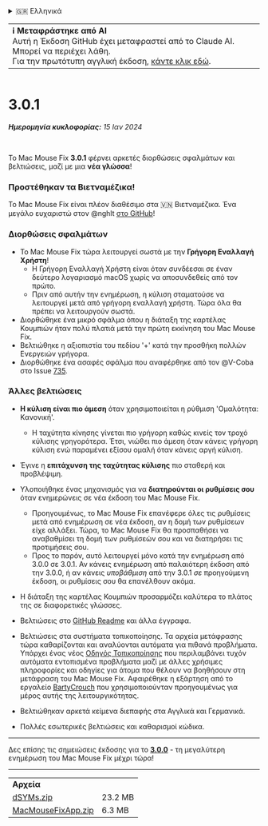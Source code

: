 <details>
<summary>🇬🇷 Ελληνικά</summary>

[🇬🇧 English (GitHub)](https://github.com/noah-nuebling/mac-mouse-fix/releases/tag/3.0.1)\
[🇦🇩 Català](https://redirect.macmousefix.com/?target=mmf-release&tag=3.0.1&locale=ca)\
[🇩🇪 Deutsch](https://redirect.macmousefix.com/?target=mmf-release&tag=3.0.1&locale=de)\
[🇪🇸 Español](https://redirect.macmousefix.com/?target=mmf-release&tag=3.0.1&locale=es)\
[🇫🇷 Français](https://redirect.macmousefix.com/?target=mmf-release&tag=3.0.1&locale=fr)\
[🇮🇩 Indonesia](https://redirect.macmousefix.com/?target=mmf-release&tag=3.0.1&locale=id)\
[🇮🇹 Italiano](https://redirect.macmousefix.com/?target=mmf-release&tag=3.0.1&locale=it)\
[🇭🇺 Magyar](https://redirect.macmousefix.com/?target=mmf-release&tag=3.0.1&locale=hu)\
[🇳🇱 Nederlands](https://redirect.macmousefix.com/?target=mmf-release&tag=3.0.1&locale=nl)\
[🇵🇱 Polski](https://redirect.macmousefix.com/?target=mmf-release&tag=3.0.1&locale=pl)\
[🇧🇷 Português (Brasil)](https://redirect.macmousefix.com/?target=mmf-release&tag=3.0.1&locale=pt-BR)\
[🇵🇹 Português (Portugal)](https://redirect.macmousefix.com/?target=mmf-release&tag=3.0.1&locale=pt-PT)\
[🇷🇴 Română](https://redirect.macmousefix.com/?target=mmf-release&tag=3.0.1&locale=ro)\
[🇸🇪 Svenska](https://redirect.macmousefix.com/?target=mmf-release&tag=3.0.1&locale=sv)\
[🇻🇳 Tiếng Việt](https://redirect.macmousefix.com/?target=mmf-release&tag=3.0.1&locale=vi)\
[🇹🇷 Türkçe](https://redirect.macmousefix.com/?target=mmf-release&tag=3.0.1&locale=tr)\
[🇨🇿 Čeština](https://redirect.macmousefix.com/?target=mmf-release&tag=3.0.1&locale=cs)\
**🇬🇷 Ελληνικά**\
[🇷🇺 Русский](https://redirect.macmousefix.com/?target=mmf-release&tag=3.0.1&locale=ru)\
[🇺🇦 Українська](https://redirect.macmousefix.com/?target=mmf-release&tag=3.0.1&locale=uk)\
[🇮🇱 עברית](https://redirect.macmousefix.com/?target=mmf-release&tag=3.0.1&locale=he)\
[🇸🇦 العربية](https://redirect.macmousefix.com/?target=mmf-release&tag=3.0.1&locale=ar)\
[🇮🇳 हिन्दी](https://redirect.macmousefix.com/?target=mmf-release&tag=3.0.1&locale=hi)\
[🇹🇭 ไทย](https://redirect.macmousefix.com/?target=mmf-release&tag=3.0.1&locale=th)\
[🇨🇳 中文 (简体)](https://redirect.macmousefix.com/?target=mmf-release&tag=3.0.1&locale=zh-Hans)\
[🇨🇳 中文 (繁體)](https://redirect.macmousefix.com/?target=mmf-release&tag=3.0.1&locale=zh-Hant)\
[🇭🇰 中文（香港)](https://redirect.macmousefix.com/?target=mmf-release&tag=3.0.1&locale=zh-HK)\
[🇯🇵 日本語](https://redirect.macmousefix.com/?target=mmf-release&tag=3.0.1&locale=ja)\
[🇰🇷 한국어](https://redirect.macmousefix.com/?target=mmf-release&tag=3.0.1&locale=ko)\
[Help translate Mac Mouse Fix to different languages!](https://github.com/noah-nuebling/mac-mouse-fix/discussions/731)
</details>
<table align=><td>
<b>ℹ️ Μεταφράστηκε από AI</b><br>
Αυτή η Έκδοση GitHub έχει μεταφραστεί από το Claude AI. Μπορεί να περιέχει λάθη.<br>
Για την πρωτότυπη αγγλική έκδοση, <a href="https://github.com/noah-nuebling/mac-mouse-fix/releases/tag/3.0.1">κάντε κλικ εδώ</a>.
</td></table>

<table></table>

# 3.0.1
***Ημερομηνία κυκλοφορίας:** 15 Ιαν 2024*

<br>

Το Mac Mouse Fix **3.0.1** φέρνει αρκετές διορθώσεις σφαλμάτων και βελτιώσεις, μαζί με μια **νέα γλώσσα**!

### Προστέθηκαν τα Βιετναμέζικα!

Το Mac Mouse Fix είναι πλέον διαθέσιμο στα 🇻🇳 Βιετναμέζικα. Ένα μεγάλο ευχαριστώ στον @nghlt [στο GitHub](https://GitHub.com/nghlt)!

### Διορθώσεις σφαλμάτων

- Το Mac Mouse Fix τώρα λειτουργεί σωστά με την **Γρήγορη Εναλλαγή Χρήστη**!
  - Η Γρήγορη Εναλλαγή Χρήστη είναι όταν συνδέεσαι σε έναν δεύτερο λογαριασμό macOS χωρίς να αποσυνδεθείς από τον πρώτο.
  - Πριν από αυτήν την ενημέρωση, η κύλιση σταματούσε να λειτουργεί μετά από γρήγορη εναλλαγή χρήστη. Τώρα όλα θα πρέπει να λειτουργούν σωστά.
- Διορθώθηκε ένα μικρό σφάλμα όπου η διάταξη της καρτέλας Κουμπιών ήταν πολύ πλατιά μετά την πρώτη εκκίνηση του Mac Mouse Fix.
- Βελτιώθηκε η αξιοπιστία του πεδίου '+' κατά την προσθήκη πολλών Ενεργειών γρήγορα.
- Διορθώθηκε ένα ασαφές σφάλμα που αναφέρθηκε από τον @V-Coba στο Issue [735](https://github.com/noah-nuebling/mac-mouse-fix/issues/735).

### Άλλες βελτιώσεις

- **Η κύλιση είναι πιο άμεση** όταν χρησιμοποιείται η ρύθμιση 'Ομαλότητα: Κανονική'.
  - Η ταχύτητα κίνησης γίνεται πιο γρήγορη καθώς κινείς τον τροχό κύλισης γρηγορότερα. Έτσι, νιώθει πιο άμεση όταν κάνεις γρήγορη κύλιση ενώ παραμένει εξίσου ομαλή όταν κάνεις αργή κύλιση.

- Έγινε η **επιτάχυνση της ταχύτητας κύλισης** πιο σταθερή και προβλέψιμη.
- Υλοποιήθηκε ένας μηχανισμός για να **διατηρούνται οι ρυθμίσεις σου** όταν ενημερώνεις σε νέα έκδοση του Mac Mouse Fix.
  - Προηγουμένως, το Mac Mouse Fix επανέφερε όλες τις ρυθμίσεις μετά από ενημέρωση σε νέα έκδοση, αν η δομή των ρυθμίσεων είχε αλλάξει. Τώρα, το Mac Mouse Fix θα προσπαθήσει να αναβαθμίσει τη δομή των ρυθμίσεών σου και να διατηρήσει τις προτιμήσεις σου.
  - Προς το παρόν, αυτό λειτουργεί μόνο κατά την ενημέρωση από 3.0.0 σε 3.0.1. Αν κάνεις ενημέρωση από παλαιότερη έκδοση από την 3.0.0, ή αν κάνεις _υποβάθμιση_ από την 3.0.1 _σε_ προηγούμενη έκδοση, οι ρυθμίσεις σου θα επανέλθουν ακόμα.
- Η διάταξη της καρτέλας Κουμπιών προσαρμόζει καλύτερα το πλάτος της σε διαφορετικές γλώσσες.
- Βελτιώσεις στο [GitHub Readme](https://github.com/noah-nuebling/mac-mouse-fix#background) και άλλα έγγραφα.
- Βελτιώσεις στα συστήματα τοπικοποίησης. Τα αρχεία μετάφρασης τώρα καθαρίζονται και αναλύονται αυτόματα για πιθανά προβλήματα. Υπάρχει ένας νέος [Οδηγός Τοπικοποίησης](https://github.com/noah-nuebling/mac-mouse-fix/discussions/731) που περιλαμβάνει τυχόν αυτόματα εντοπισμένα προβλήματα μαζί με άλλες χρήσιμες πληροφορίες και οδηγίες για άτομα που θέλουν να βοηθήσουν στη μετάφραση του Mac Mouse Fix. Αφαιρέθηκε η εξάρτηση από το εργαλείο [BartyCrouch](https://github.com/FlineDev/BartyCrouch) που χρησιμοποιούνταν προηγουμένως για μέρος αυτής της λειτουργικότητας.
- Βελτιώθηκαν αρκετά κείμενα διεπαφής στα Αγγλικά και Γερμανικά.
- Πολλές εσωτερικές βελτιώσεις και καθαρισμοί κώδικα.

---

Δες επίσης τις σημειώσεις έκδοσης για το [**3.0.0**](https://redirect.macmousefix.com/?target=mmf-release&tag=3.0.0&locale=el) - τη μεγαλύτερη ενημέρωση του Mac Mouse Fix μέχρι τώρα!

---

<table align="start">
<tr>
    <td colspan=2>
        <b>Αρχεία</b>
    </td>
</tr>
<tr>
    <td><a href="https://github.com/noah-nuebling/mac-mouse-fix/releases/download/3.0.1/dSYMs.zip">dSYMs.zip</a></td>
    <td>23.2 MB</td>
</tr>
<tr>
    <td><a href="https://github.com/noah-nuebling/mac-mouse-fix/releases/download/3.0.1/MacMouseFixApp.zip">MacMouseFixApp.zip</a></td>
    <td>6.3 MB</td>
</tr>
</table>